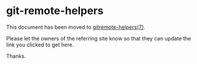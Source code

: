 git-remote-helpers
==================

This document has been moved to [gitremote-helpers(7)](gitremote-helpers.html).

Please let the owners of the referring site know so that they can update the link you clicked to get here.

Thanks.

